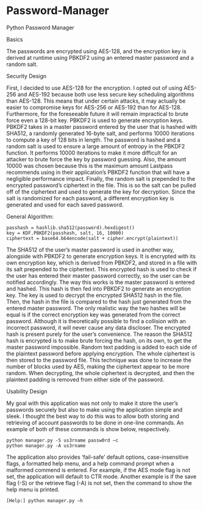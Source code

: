 # Password-Manager
Python Password Manager

Basics

The passwords are encrypted using AES-128, and the encryption key is derived at runtime using PBKDF2 using an entered master password and a random salt. 

Security Design

First, I decided to use AES-128 for the encryption. I opted out of using AES-256 and AES-192 because both use less secure key scheduling algorithms than AES-128. This means that under certain attacks, it may actually be easier to compromise keys for AES-256 or AES-192 than for AES-128. Furthermore, for the foreseeable future it will remain impractical to brute force even a 128-bit key.
PBKDF2 is used to generate encryption keys. PBKDF2 takes in a master password entered by the user that is hashed with SHA512, a randomly generated 16-byte salt, and performs 10000 iterations to compute a key of 128 bits in length. The password is hashed and a random salt is used to ensure a large amount of entropy in the PBKDF2 function. It performs 10000 iterations to make it more difficult for an attacker to brute force the key by password guessing. Also, the amount 10000 was chosen because this is the maximum amount Lastpass recommends using in their application’s PBKDF2 function that will have a negligible performance impact. Finally, the random salt is prepended to the encrypted password’s ciphertext in the file. This is so the salt can be pulled off of the ciphertext and used to generate the key for decryption. Since the salt is randomized for each password, a different encryption key is generated and used for each saved password. 

General Algorithm: 

    passhash = hashlib.sha512(password).hexdigest()
    key = KDF.PBKDF2(passhash, salt, 16, 10000)
    ciphertext = base64.b64encode(salt + cipher.encrypt(plaintext))

The SHA512 of the user’s master password is used in another way, alongside with PBKDF2 to generate encryption keys. It is encrypted with its own encryption key, which is derived from PBKDF2, and stored in a file with its salt prepended to the ciphertext. This encrypted hash is used to check if the user has entered their master password correctly, so the user can be notified accordingly. The way this works is the master password is entered and hashed. This hash is then fed into PBKDF2 to generate an encryption key. The key is used to decrypt the encrypted SHA512 hash in the file. Then, the hash in the file is compared to the hash just generated from the entered master password. The only realistic way the two hashes will be equal is if the correct encryption key was generated from the correct password. Although it is theoretically possible to find a collision with an incorrect password, it will never cause any data discloser. The encrypted hash is present purely for the user’s convenience. The reason the SHA512 hash is encrypted is to make brute forcing the hash, on its own, to get the master password impossible.
Random text padding is added to each side of the plaintext password before applying encryption. The whole ciphertext is then stored to the password file. This technique was done to increase the number of blocks used by AES, making the ciphertext appear to be more random. When decrypting, the whole ciphertext is decrypted, and then the plaintext padding is removed from either side of the password. 

Usability Design

My goal with this application was not only to make it store the user’s passwords securely but also to make using the application simple and sleek. I thought the best way to do this was to allow both storing and retrieving of account passwords to be done in one-line commands. An example of both of these commands is show below, respectively. 

    python manager.py -S us3rname passw0rd –c
    python manager.py -A us3rname

The application also provides ‘fail-safe’ default options, case-insensitive flags, a formatted help menu, and a help command prompt when a malformed commend is entered. For example, if the AES mode flag is not set, the application will default to CTR mode. Another example is if the save flag (-S) or the retrieve flag (-A) is not set, then the command to show the help menu is printed. 

    [Help:] python manager.py –h
